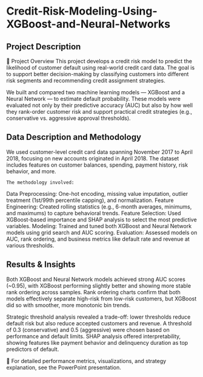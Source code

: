 # Credit-Risk-Modeling-Using-XGBoost-and-Neural-Networks

## Project Description
📌 Project Overview
This project develops a credit risk model to predict the likelihood of customer default using real-world credit card data. The goal is to support better decision-making by classifying customers into different risk segments and recommending credit assignment strategies.

We built and compared two machine learning models — XGBoost and a Neural Network — to estimate default probability. These models were evaluated not only by their predictive accuracy (AUC) but also by how well they rank-order customer risk and support practical credit strategies (e.g., conservative vs. aggressive approval thresholds).


## Data Description and Methodology
We used customer-level credit card data spanning November 2017 to April 2018, focusing on new accounts originated in April 2018. The dataset includes features on customer balances, spending, payment history, risk behavior, and more.
    
    The methodology involved:
Data Preprocessing: One-hot encoding, missing value imputation, outlier treatment (1st/99th percentile capping), and normalization.
Feature Engineering: Created rolling statistics (e.g., 6-month averages, minimums, and maximums) to capture behavioral trends.
Feature Selection: Used XGBoost-based importance and SHAP analysis to select the most predictive variables.
Modeling: Trained and tuned both XGBoost and Neural Network models using grid search and AUC scoring.
Evaluation: Assessed models on AUC, rank ordering, and business metrics like default rate and revenue at various thresholds.

## Results & Insights
Both XGBoost and Neural Network models achieved strong AUC scores (~0.95), with XGBoost performing slightly better and showing more stable rank ordering across samples.
Rank ordering charts confirm that both models effectively separate high-risk from low-risk customers, but XGBoost did so with smoother, more monotonic bin trends.

Strategic threshold analysis revealed a trade-off: lower thresholds reduce default risk but also reduce accepted customers and revenue. A threshold of 0.3 (conservative) and 0.5 (aggressive) were chosen based on performance and default limits.
SHAP analysis offered interpretability, showing features like payment behavior and delinquency duration as top predictors of default.

📂 For detailed performance metrics, visualizations, and strategy explanation, see the PowerPoint presentation.

